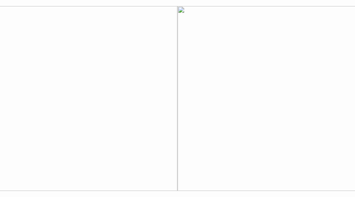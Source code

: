 <div style="display: flex; justify-content: center;">
  <img src="https://user-images.githubusercontent.com/50619803/207682320-1fed09cb-cf05-4764-bd61-5b9e6d52cebd.png" height="500"/>
  <img src="https://user-images.githubusercontent.com/50619803/220714134-98e57d79-8fc8-4f3a-9343-0db4ff79d67f.png" height="500"/>
  <img src="https://user-images.githubusercontent.com/50619803/220713720-298863e8-054e-4f34-81a1-c4728d0cea87.png" height="500"/>
  <img src="https://user-images.githubusercontent.com/50619803/220713211-d4298750-6d0d-479c-9908-8020bf5551c0.png" height="500"/>
  <img src="https://user-images.githubusercontent.com/50619803/220714489-941db153-368a-4353-b107-60b6f5a0eb87.png" height="500"/>
  <img src="https://user-images.githubusercontent.com/50619803/220714455-76f1cfba-e21f-41e0-a0e9-c2cbbc12d4d4.png" height="500"/>
  <img src="https://user-images.githubusercontent.com/50619803/220714645-0badad8f-7faa-4d0b-b477-be090cbff25f.png" height="500"/>
  <img src="https://user-images.githubusercontent.com/50619803/220714771-e16e9cc8-2660-4703-9851-9dcc14975177.png" height="500"/>
  <img src="https://user-images.githubusercontent.com/50619803/220714808-eb2f075d-df8d-41fd-9fe8-d507be5a65a5.png" height="500"/>
  <img src="https://user-images.githubusercontent.com/50619803/220714970-a3207c02-3a9c-4f20-8104-b8670ae53a3b.png" height="500"/>
  <img src="https://user-images.githubusercontent.com/50619803/220714996-a46015cf-e9f4-4328-8990-22a03388887d.png" height="500"/>
  <img src="https://user-images.githubusercontent.com/50619803/220715037-15758a72-19c9-4708-bfb5-010079b4be29.png" height="500"/> 
</div>
